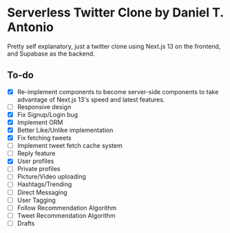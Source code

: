 # Serverless Twitter Clone by Daniel T. Antonio
Pretty self explanatory, just a twitter clone using Next.js 13 on the frontend, and Supabase as the backend.

## To-do
- [x] Re-implement components to become server-side components to take advantage of Next.js 13's speed and latest features.
- [ ] Responsive design
- [x] Fix Signup/Login bug
- [x] Implement ORM
- [x] Better Like/Unlike implementation 
- [x] Fix fetching tweets
- [ ] Implement tweet fetch cache system
- [ ] Reply feature
- [x] User profiles
- [ ] Private profiles
- [ ] Picture/Video uploading
- [ ] Hashtags/Trending
- [ ] Direct Messaging
- [ ] User Tagging
- [ ] Follow Recommendation Algorithm
- [ ] Tweet Recommendation Algorithm
- [ ] Drafts